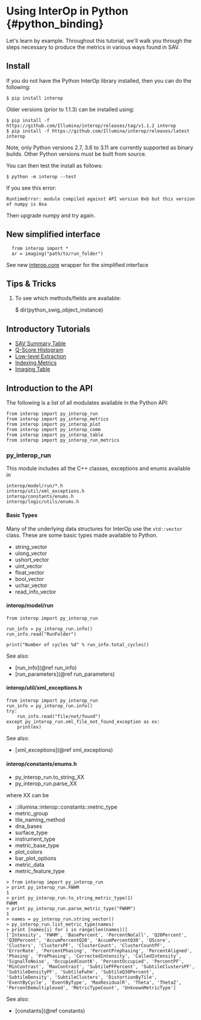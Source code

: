 Using InterOp in Python      {#python_binding}
=======================

Let's learn by example. Throughout this tutorial, we'll walk you through the steps necessary to produce the metrics
in various ways found in SAV.

## Install

If you do not have the Python InterOp library installed, then you can do the following:

    $ pip install interop

Older versions (prior to 1.1.3) can be installed using:


    $ pip install -f https://github.com/Illumina/interop/releases/tag/v1.1.2 interop
    $ pip install -f https://github.com/Illumina/interop/releases/latest interop

Note, only Python versions 2.7, 3.6 to 3.11 are currently 
supported as binary builds. Other Python versions must be built 
from source.

You can then test the install as follows:
    
    $ python -m interop --test

If you see this error:

    RuntimeError: module compiled against API version 0xb but this version of numpy is 0xa

Then upgrade numpy and try again.

## New simplified interface

      from interop import *
      ar = imaging("path/to/run_folder")

See new [interop.core](namespacecore.html) wrapper for the simplified interface


## Tips & Tricks

1. To see which methods/fields are available:

    $ dir(python_swig_object_instance)


## Introductory Tutorials

 * [SAV Summary Table](https://github.com/Illumina/interop/blob/master/docs/src/Tutorial_01_Intro.ipynb)
 * [Q-Score Histogram](https://github.com/Illumina/interop/blob/master/docs/src/Tutorial_02_Plot_Bar.ipynb)
 * [Low-level Extraction](https://github.com/Illumina/interop/blob/master/docs/src/Tutorial_03_Low_Level.ipynb)
 * [Indexing Metrics](https://github.com/Illumina/interop/blob/master/docs/src/Tutorial_04_Indexing_Metrics.ipynb)
 * [Imaging Table](https://github.com/Illumina/interop/blob/master/docs/src/Tutorial_05_Imaging_Table.ipynb)


## Introduction to the API

The following is a list of all modulates available in the Python API:

    from interop import py_interop_run
    from interop import py_interop_metrics
    from interop import py_interop_plot
    from interop import py_interop_comm
    from interop import py_interop_table
    from interop import py_interop_run_metrics

### py_interop_run

This module includes all the C++ classes, exceptions and enums available in 
    
    interop/model/run/*.h
    interop/util/xml_exceptions.h
    interop/constants/enums.h
    interop/logic/utils/enums.h
    
#### Basic Types

Many of the underlying data structures for InterOp use the `std::vector` class. These are some
basic types made available to Python.

  - string_vector
  - ulong_vector
  - ushort_vector
  - uint_vector
  - float_vector
  - bool_vector
  - uchar_vector
  - read_info_vector

#### interop/model/run

~~~~~~~~~~~~~{.py}
from interop import py_interop_run

run_info = py_interop_run.info()
run_info.read("RunFolder")

print("Number of cycles %d" % run_info.total_cycles()
~~~~~~~~~~~~~


See also:

  - [run_info](@ref run_info)
  - [run_parameters](@ref run_parameters)


#### interop/util/xml_exceptions.h


~~~~~~~~~~~~~{.py}
from interop import py_interop_run
run_info = py_interop_run.info()
try:
    run_info.read("file/not/found")
except py_interop_run.xml_file_not_found_exception as ex:
    print(ex)
~~~~~~~~~~~~~

See also:

  - [xml_exceptions](@ref xml_exceptions)


#### interop/constants/enums.h

 - py_interop_run.to_string_XX
 - py_interop_run.parse_XX

where XX can be 

 - ::illumina::interop::constants::metric_type
 - metric_group
 - tile_naming_method
 - dna_bases
 - surface_type
 - instrument_type
 - metric_base_type
 - plot_colors
 - bar_plot_options
 - metric_data
 - metric_feature_type

~~~~~~~~~~~~~{.py}
> from interop import py_interop_run
> print py_interop_run.FWHM
1
> print py_interop_run.to_string_metric_type(1)
FWHM
> print py_interop_run.parse_metric_type("FWHM")
1
> names = py_interop_run.string_vector()
> py_interop_run.list_metric_type(names)
> print [names[i] for i in range(len(names))]
['Intensity', 'FWHM', 'BasePercent', 'PercentNoCall', 'Q20Percent', 'Q30Percent', 'AccumPercentQ20', 'AccumPercentQ30', 'QScore', 'Clusters', 'ClustersPF', 'ClusterCount', 'ClusterCountPF', 'ErrorRate', 'PercentPhasing', 'PercentPrephasing', 'PercentAligned', 'Phasing', 'PrePhasing', 'CorrectedIntensity', 'CalledIntensity', 'SignalToNoise', 'OccupiedCountK', 'PercentOccupied', 'PercentPF', 'MinContrast', 'MaxContrast', 'SubtilePFPercent', 'SubtileClustersPF', 'SubtileDensityPF', 'SubtileFwhm', 'SubtileQ30Percent', 'SubtileDensity', 'SubtileClusters', 'DistortionByTile', 'EventByCycle', 'EventByType', 'MaxResidualR', 'Theta', 'ThetaZ', 'PercentDemultiplexed', 'MetricTypeCount', 'UnknownMetricType']
~~~~~~~~~~~~~

See also:

  - [constants](@ref constants)

